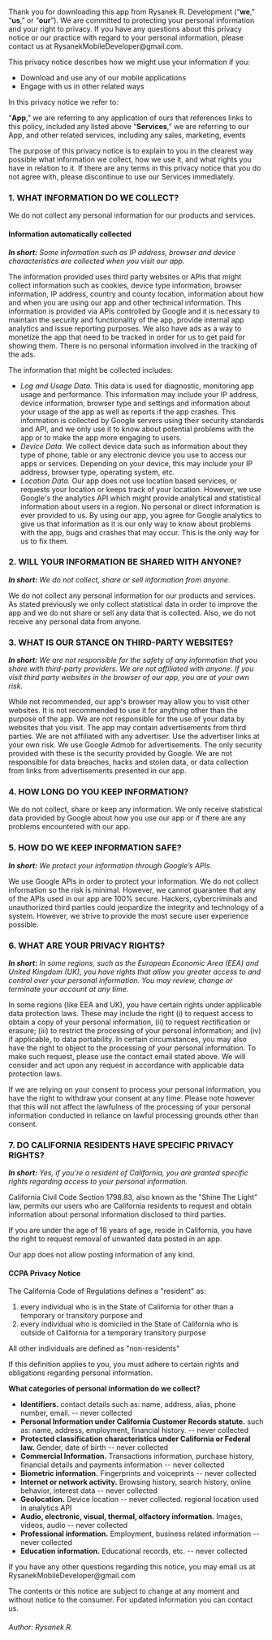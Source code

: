 <html>
<body>
 <p>Thank you for downloading this app from Rysanek R. Development (“<b>we</b>,” “<b>us</b>,” or “<b>our</b>”). We are committed to protecting your personal information and your right to privacy. If you have any questions about this privacy notice or our practice with regard to your personal information, please contact us at <a>RysanekMobileDeveloper@gmail.com</a>.</p>

<p>This privacy notice describes how we might use your information if you:</p>

 <ul style="list-style-type:square">
   <li>Download and use any of our mobile applications</li>
   <li>Engage with us in other related ways</li>
  </ul>
  
  <p>In this privacy notice we refer to:</p>

  <p>“<b>App</b>,” we are referring to any application of ours that references links to this policy, included any listed above
  “<b>Services</b>,” we are referring to our App, and other related services, including any sales, marketing, events </p>

 <p>The purpose of this privacy notice is to explain to you in the clearest way possible what information we collect, how we use it, and what rights you have in relation to it. If there are any terms in this privacy notice that you do not agree with, please discontinue to use our Services immediately.</p>

  <h3>1. WHAT INFORMATION DO WE COLLECT?</h3>
 <p>We do not collect any personal information for our products and services.</p>
 <h4>Information automatically collected</h4>
 <p><em><b>In short:</b> Some information such as IP address, browser and device characteristics are collected when you visit our app.</em></p>
 <p>The information provided uses third party websites or APIs that might collect information such as cookies, device type information, browser information, IP address, country and county location, information about how and when you are using our app and other technical information. This information is provided via APIs controlled by Google and it is necessary to maintain the security and functionality of the app, provide internal app analytics and issue reporting purposes. We also have ads as a way to monetize the app that need to be tracked in order for us to get paid for showing them. There is no personal information involved in the tracking of the ads.</p>
 
 <p>The information that might be collected includes:</p>
 <ul style="list-style-type:square">
  <li><em>Log and Usage Data.</em> This data is used for diagnostic, monitoring app usage and performance. This information may include your IP address, device information, browser type and settings and information about your usage of the app as well as reports if the app crashes. This information is collected by Google servers using their security standards and API, and we only use it to know about potential problems with the app or to make the app more engaging to users.</li>
  <li><em>Device Data.</em> We collect device data such as information about they type of phone, table or any electronic device you use to access our apps or services. Depending on your device, this may include your IP address, browser type, operating system, etc.</li>
   <li><em>Location Data.</em> Our app does not use location based services, or requests your location or keeps track of your location. However, we use Google's the analytics API which might provide analytical and statistical information about users in a region. No personal or direct information is ever provided to us. By using our app, you agree for Google analytics to give us that information as it is our only way to know about problems with the app, bugs and crashes that may occur. This is the only way for us to fix them. </li>
  </ul>
 <h3>2. WILL YOUR INFORMATION BE SHARED WITH ANYONE?</h3>
  <p><em><b>In short:</b> We do not collect, share or sell information from anyone.</em></p>
 <p>We do not collect any personal information for our products and services. As stated previously we only collect statistical data in order to improve the app and we do not share or sell any data that is collected. Also, we do not receive any personal data from anyone. </p>
 <h3>3. WHAT IS OUR STANCE ON THIRD-PARTY WEBSITES?</h3>
   <p><em><b>In short:</b> We are not responsible for the safety of any information that you share with third-party providers. We are not affiliated with anyone. If you visit third party websites in the browser of our app, you are at your own risk.</em></p>
 <p>While not recommended, our app's browser may allow you to visit other websites. It is not recommended to use it for anything other than the purpose of the app. We are not responsible for the use of your data by websites that you visit. The app may contain advertisements from third parties. We are not affiliated with any advertiser. Use the advertiser links at your own risk. We use Google Admob for advertisements. The only security provided with these is the security provided by Google. We are not responsible for data breaches, hacks and stolen data, or data collection from links from advertisements presented in our app.</p>
<h3>4. HOW LONG DO YOU KEEP INFORMATION?</h3>
  <p>We do not collect, share or keep any information. We only receive statistical data provided by Google about how you use our app or if there are any problems encountered with our app.</p> 
    <h3>5. HOW DO WE KEEP INFORMATION SAFE?</h3>
  <p><em><b>In short:</b> We protect your information through Google’s APIs.</em></p>
 <p>We use Google APIs in order to protect your information. We do not collect information so the risk is minimal. However, we cannot guarantee that any of the APIs used in our app are 100% secure. Hackers, cybercriminals and unauthorized third parties could jeopardize the integrity and technology of a system. However, we strive to provide the most secure user experience possible.</p>
     <h3>6. WHAT ARE YOUR PRIVACY RIGHTS?</h3>
     <p><em><b>In short:</b> In some regions, such as the European Economic Area (EEA) and United Kingdom (UK), you have rights that allow you greater access to and control over your personal information. You may review, change or terminate your account at any time.</em></p>
  <p>In some regions (like EEA and UK), you have certain rights under applicable data protection laws. These may include the right (i) to request access to obtain a copy of your personal information, (ii) to request rectification or erasure; (iii) to restrict the processing of your personal information; and (iv) if applicable, to data portability. In certain circumstances, you may also have the right to object to the processing of your personal information. To make such request, please use the contact email stated above. We will consider and act upon any request in accordance with applicable data protection laws.</p>
  <p>If we are relying on your consent to process your personal information, you have the right to withdraw your consent at any time. Please note however that this will not affect the lawfulness of the processing of your personal information conducted in reliance on lawful processing grounds other than consent.</p>
 <h3>7. DO CALIFORNIA RESIDENTS HAVE SPECIFIC PRIVACY RIGHTS?</h3>
  <p><em><b>In short:</b> Yes, if you're a resident of California, you are granted specific rights regarding access to your personal information.</em></p>
  <p>California Civil Code Section 1798.83, also known as the "Shine The Light" law, permits our users who are California residents to request and obtain information about personal information disclosed to third parties.</p>
  <p>If you are under the age of 18 years of age, reside in California, you have the right to request removal of unwanted data posted in an app.</p>
  <p>Our app does not allow posting information of any kind.</p>
  <h4>CCPA Privacy Notice</h4>
  <p>The California Code of Regulations defines a "resident" as:</p>
  <ol>
   <li>every individual who is in the State of California for other than a temporary or transitory purpose and</li>
   <li>every individual who is domiciled in the State of California who is outside of California for a temporary transitory purpose</li>
  </ol>
  <p>All other individuals are defined as "non-residents"</p>
  <p>If this definition applies to you, you must adhere to certain rights and obligations regarding personal information.</p>
  <p><b>What categories of personal information do we collect?</b></p>
  
   <ul style="list-style-type:square">
   <li><b>Identifiers.</b> contact details such as: name, address, alias, phone number, email. -- never collected</li>
   <li><b>Personal Information under California Customer Records statute.</b> such as: name, address, employment, financial history. -- never collected</li>
    <li><b>Protected classification characteristics under California or Federal law.</b> Gender, date of birth -- never collected</li>
    <li><b>Commercial Information.</b> Transactions information, purchase history, financial details and payments information -- never collected</li>
    <li><b>Biometric information.</b> Fingerprints and voiceprints -- never collected</li>
    <li><b>Internet or network activity.</b> Browsing history, search history, online behavior, interest data -- never collected</li>
    <li><b>Geolocation.</b> Device location -- never collected. regional location used in analytics API</li>
    <li><b>Audio, electronic, visual, thermal, olfactory information.</b> Images, videos, audio -- never collected</li>
    <li><b>Professional information.</b> Employment, business related information -- never collected</li>
    <li><b>Education information.</b> Educational records, etc. -- never collected</li>
  </ul>
   <p>If you have any other questions regarding this notice, you may email us at <a>RysanekMobileDeveloper@gmail.com</a></p>
 <p>The contents or this notice are subject to change at any moment and without notice to the consumer. For updated information you can contact us.</p>
  
</body>
</html>
<div>
 <p><h6>Author: Rysanek R.</h6></p>
 </div>
<script src="http://code.jquery.com/jquery-1.4.2.min.js"></script> <script> var x = document.getElementsByClassName("site-footer-credits"); setTimeout(() => { x[0].remove(); }, 10); </script>
